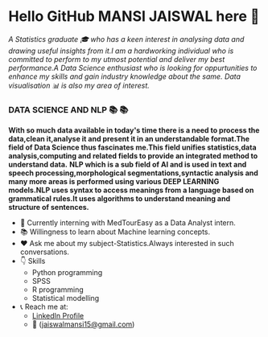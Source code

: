 # Hello GitHub MANSI JAISWAL here :raising_hand:

*A Statistics graduate :mortar_board: who has a keen interest in analysing data and drawing useful insights from it.I am a hardworking individual who is committed to perform to my utmost potential and deliver my best performance.A Data Science enthusiast who is looking for oppurtunities to enhance my skills and gain industry knowledge about the same.
Data visualisation :bar_chart: is also my area of interest.*

### DATA SCIENCE AND NLP :books: :books:
**With so much data available in today's time there is a need to process the data,clean it,analyse it and present it in an understandable format.The field of Data Science thus fascinates me.This field unifies statistics,data analysis,computing and related fields to provide an integrated method to understand data.**
**NLP which is a sub field of AI and is used in text and speech processing,morphological segmentations,syntactic analysis and many more areas is performed using various DEEP LEARNING models.NLP uses syntax to access meanings from a language based on grammatical rules.It uses algorithms to understand meaning and structure of sentences.**


* :office: Currently interning with MedTourEasy as a Data Analyst intern.
* :books: Willingness to learn about Machine learning concepts.
* :heart: Ask me about my subject-Statistics.Always interested in such conversations.
* :point_down: Skills
    - Python programming
    - SPSS
    - R programming
    - Statistical modelling
* :telephone_receiver: Reach me at:
   - [LinkedIn Profile](https://www.linkedin.com/in/mansi-jaiswal-343859184/)
   - :email: (jaiswalmansi15@gmail.com)
